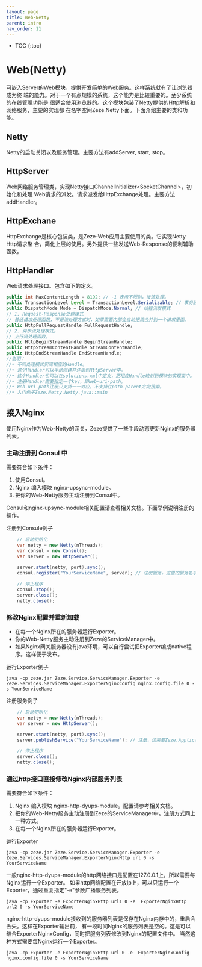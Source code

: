 ```yaml
---
layout: page
title: Web-Netty
parent: intro
nav_order: 11
---
```


* TOC
{:toc}


# Web(Netty)

可嵌入Server的Web模块，提供开发简单的Web服务。这样系统就有了让浏览器成为终
端的能力。对于一个有点规模的系统，这个能力是比较重要的。至少系统的在线管理功能是
很适合使用浏览器的。这个模块包装了Netty提供的Http解析和网络服务，主要的实现都
在名字空间Zeze.Netty下面。下面介绍主要的类和功能。

## Netty
Netty的启动关闭以及服务管理。主要方法有addServer, start, stop。

## HttpServer
Web网络服务管理类，实现Netty接口ChannelInitializer&lt;SocketChannel&gt;，初始化和处理
Web请求的派发。请求派发给HttpExchange处理。主要方法addHandler。

## HttpExchane
HttpExchange是核心包装类，是Zeze-Web应用主要使用的类。它实现Netty Http请求聚
合，简化上层的使用。另外提供一些发送Web-Response的便利辅助函数。

## HttpHandler
Web请求处理接口。包含如下的定义。
```java
public int MaxContentLength = 8192; // -1 表示不限制，按流处理。
public TransactionLevel Level = TransactionLevel.Serializable; // 事务级别
public DispatchMode Mode = DispatchMode.Normal; // 线程派发模式
// 1. Request-Response处理模式
// 普通请求处理函数，不是流处理方式时，如果需要内部会自动把流合并到一个请求里面。
public HttpFullRequestHandle FullRequestHandle;
// 2. 异步流处理模式。
// 上行流处理函数。
public HttpBeginStreamHandle BeginStreamHandle;
public HttpStreamContentHandle StreamContentHandle;
public HttpEndStreamHandle EndStreamHandle;
//说明：
//•	不同处理模式实现相应的Handle。
//•	这个Handler可以手动创建并注册到HttpServer中。
//•	这个Handler也可以在solutions.xml中定义，把相应Handle映射到模块的实现类中。
//•	注册Handler需要指定一个key，即web-uri-path。
//•	Web-uri-path注册只支持一一对应，不支持往path-parent方向搜索。
//•	入门例子Zeze.Netty.Netty.java::main
```
## 接入Nginx
使用Nginx作为Web-Netty的网关，Zeze提供了一些手段动态更新Nginx的服务器列表。

### 主动注册到 Consul 中
需要符合如下条件：
1. 使用Consul。
2. Nginx 编入模块 nginx-upsync-module。
3. 把你的Web-Netty服务主动注册到Consul中。

Consul和nginx-upsync-module相关配置请查看相关文档。下面举例说明注册的操作。

注册到Consule例子
```java
    // 启动初始化
    var netty = new Netty(nThreads);
    var consul = new Consul();
    var server = new HttpServer();

    server.start(netty, port).sync();
    consul.register("YourServiceName", server); // 注册服务，这里的服务名字需要和Nginx配置一致。
    
    // 停止程序
    consul.stop(); 
    server.close();
    netty.close();
```

### 修改Nginx配置并重新加载

* 在每一个Nginx所在的服务器运行Exporter。
* 你的Web-Netty服务主动注册到Zeze的ServiceManager中。
* 如果Nginx网关服务器没有java环境，可以自行尝试把Exporter编成native程序。这样便于发布。

运行Exporter例子
```
java -cp zeze.jar Zeze.Service.ServiceManager.Exporter -e Zeze.Services.ServiceManager.ExporterNginxConfig nginx.config.file 0 -s YourServiceName
```

注册服务例子
```java
    // 启动初始化
    var netty = new Netty(nThreads);
    var server = new HttpServer();

    server.start(netty, port).sync();
    server.publishService("YourServiceName"); // 注册，这需要Zeze.Application环境。还有另一个版本的publishService可用。
    
    // 停止程序
    server.close();
    netty.close();
```

### 通过http接口直接修改Nginx内部服务列表
需要符合如下条件：
1. Nginx 编入模块 nginx-http-dyups-module。配置请参考相关文档。
2. 把你的Web-Netty服务主动注册到Zeze的ServiceManager中。注册方式同上一种方式。
3. 在每一个Nginx所在的服务器运行Exporter。

运行Exporter
```
java -cp zeze.jar Zeze.Service.ServiceManager.Exporter -e Zeze.Services.ServiceManager.ExporterNginxHttp url 0 -s YourServiceName
```

一般nginx-http-dyups-module的http网络接口是配置在127.0.0.1上，所以需要每Nginx运行一个Exporter。
如果http网络配置在开放Ip上，可以只运行一个Exporter，通过重复指定"-e"参数广播服务列表。
```
java -cp Exporter -e ExporterNginxHttp url1 0 -e  ExporterNginxHttp url2 0 -s YourServiceName
```

nginx-http-dyups-module接收到的服务器列表是保存在Nginx内存中的，重启会丢失。这样在Exporter输出前，
有一段时间Nginx的服务列表是空的。这是可以结合ExporterNginxConfig，同时把服务列表修改到Nginx的配置文件中。
当然这种方式需要每Nginx运行一个Exporter。
```
java -cp Exporter -e ExporterNginxHttp url 0 -e  ExporterNginxConfig nginx.config.file 0 -s YourServiceName
```
